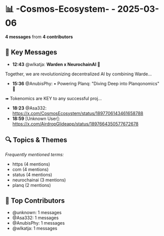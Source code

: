 # 📊 -Cosmos-Ecosystem- - 2025-03-06
**4 messages** from **4 contributors**

## 💬 Key Messages
- **12:43** @wlkatja: **Warden x NeurochainAI 🤝**

Together, we are revolutionizing decentralized AI by combining Warde...
- **15:36** @AnubisPhy: •  Powering Planq: "Diving Deep into Planqonomics" 🌊

➠ Tokenomics are KEY to any successful proj...
- **18:23** @Asa332: https://x.com/CosmosEcosystem/status/1897706143461658788
- **18:59** [Unknown User]: https://x.com/AirdropGlideapp/status/1897664350577672678

## 🔍 Topics & Themes
*Frequently mentioned terms:*
- https (4 mentions)
- com (4 mentions)
- status (4 mentions)
- neurochainai (3 mentions)
- planq (2 mentions)

## 👥 Top Contributors
- @unknown: 1 messages
- @Asa332: 1 messages
- @AnubisPhy: 1 messages
- @wlkatja: 1 messages